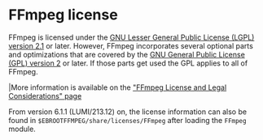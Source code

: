 # FFmpeg license

FFmpeg is licensed under the 
[GNU Lesser General Public License (LGPL) version 2.1](http://www.gnu.org/licenses/old-licenses/lgpl-2.1.html)
or later. 
However, FFmpeg incorporates several optional parts and optimizations that are covered by the 
[GNU General Public License (GPL) version 2](http://www.gnu.org/licenses/old-licenses/gpl-2.0.html)
or later. If those parts get used the GPL applies to all of FFmpeg.

|More information is available on the 
["FFmpeg License and Legal Considerations" page](https://ffmpeg.org/legal.html)

From version 6.1.1 (LUMI/213.12) on, the license information can also be found in
`$EBROOTFFMPEG/share/licenses/FFmpeg` after loading the `FFmpeg` module.
